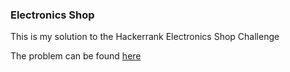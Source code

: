### Electronics Shop

This is my solution to the Hackerrank Electronics Shop Challenge

The problem can be found [here](https://www.hackerrank.com/challenges/electronics-shop/problem)

